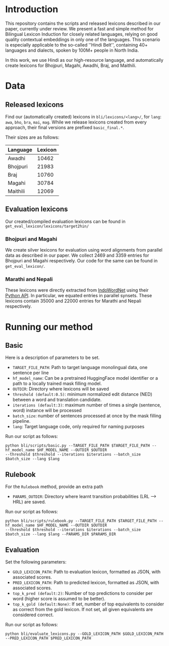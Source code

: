 # Introduction

This repository contains the scripts and released lexicons described in our paper, currently under review. We present a fast and simple method for Bilingual Lexicon Induction for closely related languages, relying on good quality contextual embeddings in only one of the languages. This scenario is especially applicable to the so-called ''Hindi Belt'', containing 40+ languages and dialects, spoken by 100M+ people in North India. 

In this work, we use Hindi as our high-resource language, and automatically create lexicons for Bhojpuri, Magahi, Awadhi, Braj, and Maithili. 

# Data

## Released lexicons
Find our (automatically created) lexicons in ``bli/lexicons/<lang>/``, for ``lang``: ``awa``, ``bho``, ``bra``, ``mai``, ``mag``. While we release lexicons created from every approach, their final versions are prefixed ``basic_final.*``.

Their sizes are as follows:

| Language      | Lexicon   | 
|---------------|-----------|
| Awadhi        | 10462     |
| Bhojpuri      | 21983     |
| Braj          | 10760     | 
| Magahi        | 30784     | 
| Maithili      | 12069     | 
     
## Evaluation lexicons

Our created/compiled evaluation lexicons can be found in ``get_eval_lexicon/lexicons/target2hin/``

### Bhojpuri and Magahi
We create silver lexicons for evaluation using word alignments from parallel data as described in our paper. We collect 2469 and 3359 entries for Bhojpuri and Magahi respectively. Our code for the same can be found in ``get_eval_lexicon/``.

### Marathi and Nepali
These lexicons were directly extracted from [IndoWordNet](https://www.cfilt.iitb.ac.in/indowordnet/) using their [Python API](https://www.cse.iitb.ac.in/~pb/papers/gwc18-pyiwn.pdf). In particular, we equated entries in parallel synsets. These lexicons contain 35000 and 22000 entries for Marathi and Nepali respectively.

# Running our method

## Basic
Here is a description of parameters to be set.

* ``TARGET_FILE_PATH``: Path to target language monolingual data, one sentence per line
* ``hf_model_name``: Can be a pretrained HuggingFace model identifier or a path to a locally trained mask filling model.
* ``OUTDIR``: Directory where lexicons will be saved
* ``threshold (default:0.5)``: minimum normalized edit distance (NED) between a word and translation candidate.
* ``iterations (default:3)``: maximum number of times a single (sentence, word) instance will be processed
* ``batch_size``: number of sentences processed at once by the mask filling pipeline.
* ``lang``: Target language code, only required for naming purposes

Run our script as follows:

```
python bli/scripts/basic.py --TARGET_FILE_PATH $TARGET_FILE_PATH --hf_model_name $HF_MODEL_NAME --OUTDIR $OUTDIR 
--threshold $threshold --iterations $iterations --batch_size $batch_size --lang $lang 
```

## Rulebook
For the ``Rulebook`` method, provide an extra path 
* ``PARAMS_OUTDIR``: Directory where learnt transition probabilities (LRL --> HRL) are saved.


Run our script as follows:

```
python bli/scripts/rulebook.py --TARGET_FILE_PATH $TARGET_FILE_PATH --hf_model_name $HF_MODEL_NAME --OUTDIR $OUTDIR 
--threshold $threshold --iterations $iterations --batch_size $batch_size --lang $lang --PARAMS_DIR $PARAMS_DIR
```

## Evaluation

Set the following parameters:
* ``GOLD_LEXICON_PATH``: Path to evaluation lexicon, formatted as JSON, with associated scores.
* ``PRED_LEXICON_PATH``: Path to predicted lexicon, formatted as JSON, with associated scores.
* ``top_k_pred (default:2)``: Number of top predictions to consider per word (higher score is assumed to be better).
* ``top_k_gold (default:None)``: If set, number of top equivalents to consider as correct from the gold lexicon. If not set, all given equivalents are considered correct.

Run our script as follows:
```
python bli/evaluate_lexicons.py --GOLD_LEXICON_PATH $GOLD_LEXICON_PATH --PRED_LEXICON_PATH $PRED_LEXICON_PATH
```


